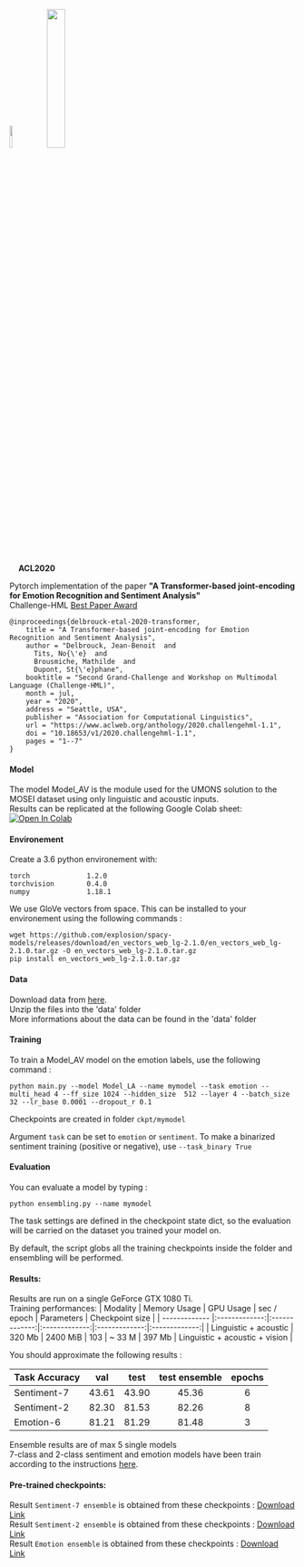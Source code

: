 <img src="https://acl2020.org/assets/images/logos/acl-logo.png" width=10% /> &nbsp;&nbsp; <img src="https://raw.githubusercontent.com/valohai/ml-logos/5127528b5baadb77a6ea4b999a47b4e86bf0f98b/pytorch.svg" width=25% /><br/>
&nbsp;&nbsp;&nbsp;&nbsp;<b>ACL2020</b> <br/>

Pytorch implementation of the paper <b>"A Transformer-based joint-encoding for Emotion Recognition and Sentiment Analysis"</b><br/>
Challenge-HML [Best Paper Award](https://jbdel.github.io/img/HML_best_paper.pdf)

```
@inproceedings{delbrouck-etal-2020-transformer,
    title = "A Transformer-based joint-encoding for Emotion Recognition and Sentiment Analysis",
    author = "Delbrouck, Jean-Benoit  and
      Tits, No{\'e}  and
      Brousmiche, Mathilde  and
      Dupont, St{\'e}phane",
    booktitle = "Second Grand-Challenge and Workshop on Multimodal Language (Challenge-HML)",
    month = jul,
    year = "2020",
    address = "Seattle, USA",
    publisher = "Association for Computational Linguistics",
    url = "https://www.aclweb.org/anthology/2020.challengehml-1.1",
    doi = "10.18653/v1/2020.challengehml-1.1",
    pages = "1--7"
}
```

#### Model

The model Model_AV is the module used for the UMONS solution to the MOSEI dataset using only linguistic and acoustic inputs.<br/>
Results can be replicated at the following Google Colab sheet: [![Open In Colab](https://colab.research.google.com/assets/colab-badge.svg)](https://drive.google.com/file/d/1MElwNNGBABeSqTa6WCWV5vnMrFtYlVbp/view?usp=sharing)


#### Environement

Create a 3.6 python environement with:
```
torch              1.2.0    
torchvision        0.4.0   
numpy              1.18.1    
```

We use GloVe vectors from space. This can be installed to your environement using the following commands :
```
wget https://github.com/explosion/spacy-models/releases/download/en_vectors_web_lg-2.1.0/en_vectors_web_lg-2.1.0.tar.gz -O en_vectors_web_lg-2.1.0.tar.gz
pip install en_vectors_web_lg-2.1.0.tar.gz
```
#### Data

Download data from [here](https://drive.google.com/file/d/1tcVYIMcZdlDzGuJvnMtbMchKIK9ulW1P/view?usp=sharing).<br/>
Unzip the files into the 'data' folder<br/>
More informations about the data can be found in the 'data' folder<br/>

#### Training

To train a Model_AV model on the emotion labels, use the following command :

```
python main.py --model Model_LA --name mymodel --task emotion --multi_head 4 --ff_size 1024 --hidden_size  512 --layer 4 --batch_size 32 --lr_base 0.0001 --dropout_r 0.1
```
Checkpoints are created in folder `ckpt/mymodel`

Argument `task` can be set to `emotion` or `sentiment`. To make a binarized sentiment training (positive or negative), use `--task_binary True`

#### Evaluation 

You can evaluate a model by typing : 
```
python ensembling.py --name mymodel
```
The task settings are defined in the checkpoint state dict, so the evaluation will be carried on the dataset you trained your model on.

By default, the script globs all the training checkpoints inside the folder and ensembling will be performed.

#### Results:

Results are run on a single GeForce GTX 1080 Ti.<br>
Training performances:
| Modality                          |     Memory Usage  | GPU Usage  |  sec / epoch | Parameters | Checkpoint size | 
| ------------- |:-------------:|:-------------:|:-------------:|:-------------:|:-------------:|
| Linguistic + acoustic             | 320 Mb | 2400 MiB |  103 | ~ 33 M | 397 Mb
| Linguistic + acoustic + vision    |

You should approximate the following results :

| Task Accuracy  |     val | test | test ensemble | epochs | 
| ------------- |:-------------:|:-------------:|:-------------:|:-------------:|
| Sentiment-7    | 43.61   |  43.90  | 45.36  | 6      
| Sentiment-2    |  82.30  |  81.53  | 82.26  |  8        
| Emotion-6      | 81.21   |  81.29  | 81.48  |  3    

Ensemble results are of max 5 single models <br>
7-class and 2-class sentiment and emotion models have been train according to the instructions [here](https://github.com/A2Zadeh/CMU-MultimodalSDK/blob/master/mmsdk/mmdatasdk/dataset/standard_datasets/CMU_MOSEI/README.md).<br>

#### Pre-trained checkpoints:
Result `Sentiment-7 ensemble` is obtained from these checkpoints : [Download Link](https://drive.google.com/file/d/11BKBbxp2tNZ6Ai1YD-pPrievffYh7orM/view?usp=sharing)<br/>
Result `Sentiment-2 ensemble` is obtained from these checkpoints : [Download Link](https://drive.google.com/file/d/15PanBXsxXzvmDsVuA5qiWQd33ssezjxn/view?usp=sharing)<br/>
Result `Emotion ensemble` is obtained from these checkpoints : [Download Link](https://drive.google.com/file/d/1GyXRWhtf0_sJQacy5wT8vHoynwHkMo79/view?usp=sharing)<br/>

